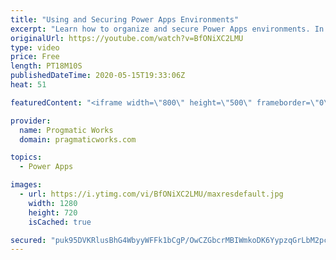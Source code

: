 ```yaml
---
title: "Using and Securing Power Apps Environments"
excerpt: "Learn how to organize and secure Power Apps environments. In this video, Brian shows you how to create a new environment for your dev, QA and production PowerApps applications. He also shows how to add users and secure the environment at a high level and how to turn on certain features.  Pragmatic Works"
originalUrl: https://youtube.com/watch?v=BfONiXC2LMU
type: video
price: Free
length: PT18M10S
publishedDateTime: 2020-05-15T19:33:06Z
heat: 51

featuredContent: "<iframe width=\"800\" height=\"500\" frameborder=\"0\" src=\"https://www.youtube.com/embed/BfONiXC2LMU\" allow=\"accelerometer; autoplay; encrypted-media; gyroscope; picture-in-picture\" allowfullscreen></iframe>"

provider:
  name: Progmatic Works
  domain: pragmaticworks.com

topics:
  - Power Apps

images:
  - url: https://i.ytimg.com/vi/BfONiXC2LMU/maxresdefault.jpg
    width: 1280
    height: 720
    isCached: true

secured: "puk95DVKRlusBhG4WbyyWFFk1bCgP/OwCZGbcrMBIWmkoDK6YypzqGrLbM2pcYBjdXhegTMWWxGe5u1NhHkEIpDa+t8edGYgEVkbOXAsGj5Id3e9/AoIQEWlmnAx5ydJZRY1apWRkfzLbYg3E2/PXyGItUng5958CW8s7NhlGTbV3Du+vJITa95CvluYB4TBUOn5Wsl8tA2gtyXMNd08oR6Z327sl686nzbzQaYBo9jYqmii8aJaH1/0gTEisrJBawZXrjpo76/nUTMQRSfb9j95gGOrnTb9EQaM51Dr9d0zWvpC+mCUFSusr1L1nUty4uz8vr2TWwikvzzBA1EM46xdh+SIherx6QGz948w29ZrglqZL9o4MJWqpMED5qOGHbcJhLYUPkHQa/jZqU0EmA12Syc8kPHyoBwY/UWiqjM=;UWgCrTQUbSYIae/eiI9eGQ=="
---
```


